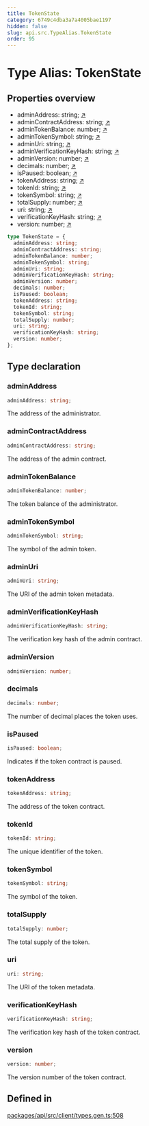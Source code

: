 ```yaml
---
title: TokenState
category: 6749c4dba3a7a4005bae1197
hidden: false
slug: api.src.TypeAlias.TokenState
order: 95
---
```


# Type Alias: TokenState

## Properties overview

- adminAddress:  string; [↗](#adminaddress)
- adminContractAddress:  string; [↗](#admincontractaddress)
- adminTokenBalance:  number; [↗](#admintokenbalance)
- adminTokenSymbol:  string; [↗](#admintokensymbol)
- adminUri:  string; [↗](#adminuri)
- adminVerificationKeyHash:  string; [↗](#adminverificationkeyhash)
- adminVersion:  number; [↗](#adminversion)
- decimals:  number; [↗](#decimals)
- isPaused:  boolean; [↗](#ispaused)
- tokenAddress:  string; [↗](#tokenaddress)
- tokenId:  string; [↗](#tokenid)
- tokenSymbol:  string; [↗](#tokensymbol)
- totalSupply:  number; [↗](#totalsupply)
- uri:  string; [↗](#uri)
- verificationKeyHash:  string; [↗](#verificationkeyhash)
- version:  number; [↗](#version)

```ts
type TokenState = {
  adminAddress: string;
  adminContractAddress: string;
  adminTokenBalance: number;
  adminTokenSymbol: string;
  adminUri: string;
  adminVerificationKeyHash: string;
  adminVersion: number;
  decimals: number;
  isPaused: boolean;
  tokenAddress: string;
  tokenId: string;
  tokenSymbol: string;
  totalSupply: number;
  uri: string;
  verificationKeyHash: string;
  version: number;
};
```

## Type declaration

### adminAddress

```ts
adminAddress: string;
```

The address of the administrator.

### adminContractAddress

```ts
adminContractAddress: string;
```

The address of the admin contract.

### adminTokenBalance

```ts
adminTokenBalance: number;
```

The token balance of the administrator.

### adminTokenSymbol

```ts
adminTokenSymbol: string;
```

The symbol of the admin token.

### adminUri

```ts
adminUri: string;
```

The URI of the admin token metadata.

### adminVerificationKeyHash

```ts
adminVerificationKeyHash: string;
```

The verification key hash of the admin contract.

### adminVersion

```ts
adminVersion: number;
```

### decimals

```ts
decimals: number;
```

The number of decimal places the token uses.

### isPaused

```ts
isPaused: boolean;
```

Indicates if the token contract is paused.

### tokenAddress

```ts
tokenAddress: string;
```

The address of the token contract.

### tokenId

```ts
tokenId: string;
```

The unique identifier of the token.

### tokenSymbol

```ts
tokenSymbol: string;
```

The symbol of the token.

### totalSupply

```ts
totalSupply: number;
```

The total supply of the token.

### uri

```ts
uri: string;
```

The URI of the token metadata.

### verificationKeyHash

```ts
verificationKeyHash: string;
```

The verification key hash of the token contract.

### version

```ts
version: number;
```

The version number of the token contract.

## Defined in

[packages/api/src/client/types.gen.ts:508](https://github.com/zkcloudworker/minatokens-lib/blob/main/packages/api/src/client/types.gen.ts#L508)
